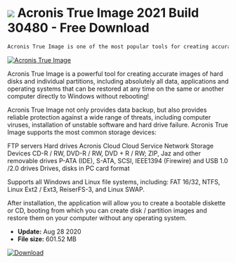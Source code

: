 # ![](https://cdn.softexe.net/static/icon/6/acronis-true-image-193.png) Acronis True Image 2021 Build 30480 - Free Download

```sh
Acronis True Image is one of the most popular tools for creating accurate images of hard disks and individual Windows partitions, so that any data and applications can be restored at any time. Works with any storage device
```
[![Acronis True Image](https://gallery.dpcdn.pl/imgc/Tools/198/g_-_420x350_1.5_-_x20140918181705_0.png)](https://softexe.net/win/disks-files/hdd-utilities/acronis-true-image:pac.html)

Acronis True Image is a powerful tool for creating accurate images of hard disks and individual partitions, including absolutely all data, applications and operating systems that can be restored at any time on the same or another computer directly to Windows without rebooting!

Acronis True Image not only provides data backup, but also provides reliable protection against a wide range of threats, including computer viruses, installation of unstable software and hard drive failure. Acronis True Image supports the most common storage devices:


FTP servers
Hard drives
Acronis Cloud Cloud Service
Network Storage Devices
CD-R / RW, DVD-R / RW, DVD + R / RW;
ZIP, Jaz and other removable drives
P-ATA (IDE), S-ATA, SCSI, IEEE1394 (Firewire) and USB 1.0 /2.0 drives
Drives, disks in PC card format


Supports all Windows and Linux file systems, including: FAT 16/32, NTFS, Linux Ext2 / Ext3, ReiserFS-3, and Linux SWAP.

After installation, the application will allow you to create a bootable diskette or CD, booting from which you can create disk / partition images and restore them on your computer without any operating system.


- **Update:** Aug 28 2020
- **File size:** 601.52 MB

[![Download](https://cdn.softexe.net/static/img/download.png)](https://softexe.net/win/disks-files/hdd-utilities/acronis-true-image:pac.html)

